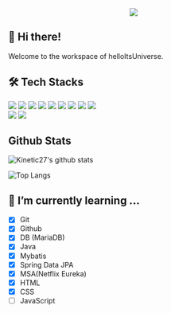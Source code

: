 <div align= "center">
    <img src="https://capsule-render.vercel.app/api?type=rect&color=595959&height=120&text=Universe's%20Universe&animation=&fontColor=ffffff&fontSize=50" />
    </div>

## 👋 Hi there!
Welcome to the workspace of helloItsUniverse.

## 🛠️ Tech Stacks
<div style="text-align: left;">
    <div style="margin: ; text-align: left;" "text-align: left;"> 
          <img src="https://img.shields.io/badge/Matlab-0076a8?style=for-the-badge&logo=Matlab&logoColor=white"/>
          <img src="https://img.shields.io/badge/Git-F05032?style=for-the-badge&logo=Git&logoColor=white"/>
          <img src="https://img.shields.io/badge/Github-181717?style=for-the-badge&logo=Github&logoColor=white"/>
          <img src="https://img.shields.io/badge/Java-007396?style=for-the-badge&logo=Java&logoColor=white"/>
          <img src="https://img.shields.io/badge/Spring Boot-6DB33F?style=for-the-badge&logo=Spring Boot&logoColor=white"/>
          <img src="https://img.shields.io/badge/Spring Data JPA-6DB33F?style=for-the-badge&logo=Spring Data JPA&logoColor=white"/>
          <img src="https://img.shields.io/badge/Vue.js-4FC08D?style=for-the-badge&logo=Vue.js&logoColor=white"/>
          <img src="https://img.shields.io/badge/Javascript-F7DF1E?style=for-the-badge&logo=Javascript&logoColor=white"/>
          <img src="https://img.shields.io/badge/HTML5-E34F26?style=for-the-badge&logo=HTML5&logoColor=white"/>
          <br/><img src="https://img.shields.io/badge/Python-3776AB?style=for-the-badge&logo=Python&logoColor=white"/>
          <img src="https://img.shields.io/badge/PyTorch-EE4C2C?style=for-the-badge&logo=PyTorch&logoColor=white"/>
          </div>
    </div>

## Github Stats
![Kinetic27's github stats](https://github-readme-stats.vercel.app/api?username=helloItsUniverse&show_icons=true&theme=tokyonight)

![Top Langs](https://github-readme-stats.vercel.app/api/top-langs/?username=helloItsUniverse&layout=compact&theme=tokyonight)


## 🌱 I’m currently learning ...
- [x] Git
- [x] Github
- [x] DB (MariaDB)
- [x] Java
- [x] Mybatis
- [x] Spring Data JPA
- [x] MSA(Netflix Eureka)
- [x] HTML
- [x] CSS
- [ ] JavaScript

<!--
**helloItsUniverse/helloItsUniverse** is a ✨ _special_ ✨ repository because its `README.md` (this file) appears on your GitHub profile.

Here are some ideas to get you started:

- 🔭 I’m currently working on ...
- 🌱 I’m currently learning ...
- 👯 I’m looking to collaborate on ...
- 🤔 I’m looking for help with ...
- 💬 Ask me about ...
- 📫 How to reach me: ...
- 😄 Pronouns: ...
- ⚡ Fun fact: ...
-->
